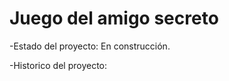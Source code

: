 <h1> Juego del amigo secreto </h1>

-Estado del proyecto: En construcción.


-Historico del proyecto:
